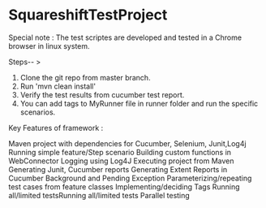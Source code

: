 # SquareshiftTestProject

Special note :
The test scriptes are developed and tested in a Chrome browser in linux system.

Steps-- >

1. Clone the git repo from master branch.
2. Run 'mvn clean install'
3. Verify the test results from cucumber test report.
4. You can add tags to MyRunner file in runner folder and run the specific scenarios.

Key Features of framework :

Maven project with dependencies for Cucumber, Selenium, Junit,Log4j
Running simple feature/Step scenario
Building custom functions in WebConnector
Logging using Log4J
Executing project from Maven
Generating Junit, Cucumber reports
Generating Extent Reports in Cucumber
Background and Pending Exception
Parameterizing/repeating test cases from feature classes
Implementing/deciding Tags
Running all/limited testsRunning all/limited tests
Parallel testing
